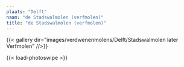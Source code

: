 ```yaml
---
plaats: "Delft"
naam: "de Stadswalmolen (verfmolen)"
title: "de Stadswalmolen (verfmolen)"
---
```

{{< gallery dir="images/verdwenenmolens/Delft/Stadswalmolen later Verfmolen" //>}}

{{< load-photoswipe >}}